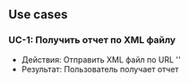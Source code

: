 ## Use cases

### UC-1: Получить отчет по XML файлу

- Действия: Отправить XML файл по URL ''
- Результат: Пользователь получает отчет
